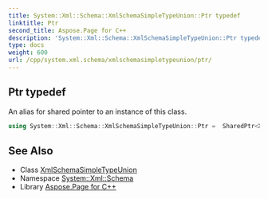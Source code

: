 ```yaml
---
title: System::Xml::Schema::XmlSchemaSimpleTypeUnion::Ptr typedef
linktitle: Ptr
second_title: Aspose.Page for C++
description: 'System::Xml::Schema::XmlSchemaSimpleTypeUnion::Ptr typedef. An alias for shared pointer to an instance of this class in C++.'
type: docs
weight: 600
url: /cpp/system.xml.schema/xmlschemasimpletypeunion/ptr/
---
```

## Ptr typedef


An alias for shared pointer to an instance of this class.

```cpp
using System::Xml::Schema::XmlSchemaSimpleTypeUnion::Ptr =  SharedPtr<XmlSchemaSimpleTypeUnion>
```

## See Also

* Class [XmlSchemaSimpleTypeUnion](../)
* Namespace [System::Xml::Schema](../../)
* Library [Aspose.Page for C++](../../../)
